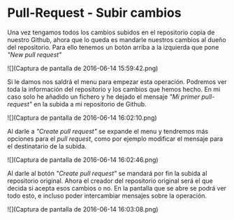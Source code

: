 # Pull-Request - Subir cambios

Una vez tengamos todos los cambios subidos en el repositorio copia de nuestro Github, ahora que lo queda es mandarle nuestros cambios al dueño del repositorio. Para ello tenemos un botón arriba a la izquierda que pone _"New pull request"_


![](Captura de pantalla de 2016-06-14 15:59:42.png)

Si le damos nos saldrá el menu para empezar esta operación. Podremos ver toda la información del repositorio y los cambios que hemos hecho. En mi caso solo he añadido un fichero y he dejado el mensaje _"Mi primer pull-request"_ en la subida a mi repositorio de Github.

![](Captura de pantalla de 2016-06-14 16:02:10.png)

Al darle a _"Create pull request"_ se expande el menu y tendremos más opciones para el _pull request_, como por ejemplo modificar el mensaje para el destinatario de la subida.

![](Captura de pantalla de 2016-06-14 16:02:46.png)

Al darle al botón _"Create pull request"_ se mandará por fin la subida al repositorio original. Ahora el creador del repositorio original será el que decida si acepta esos cambios o no. En la pantalla que se abre se podrá ver todo esto, e incluso poder intercambiar mensajes sobre la operación.

![](Captura de pantalla de 2016-06-14 16:03:08.png)


